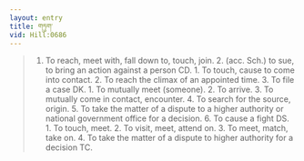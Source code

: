 ```yaml
---
layout: entry
title: གཏུག་
vid: Hill:0686
---
```

> 1. To reach, meet with, fall down to, touch, join. 2. (acc. Sch.) to sue, to bring an action against a person CD. 1. To touch, cause to come into contact. 2. To reach the climax of an appointed time. 3. To file a case DK. 1. To mutually meet (someone). 2. To arrive. 3. To mutually come in contact, encounter. 4. To search for the source, origin. 5. To take the matter of a dispute to a higher authority or national government office for a decision. 6. To cause a fight DS. 1. To touch, meet. 2. To visit, meet, attend on. 3. To meet, match, take on. 4. To take the matter of a dispute to higher authority for a decision TC.
